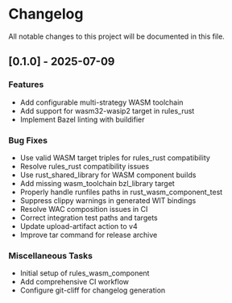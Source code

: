 # Changelog

All notable changes to this project will be documented in this file.

## [0.1.0] - 2025-07-09

### Features
- Add configurable multi-strategy WASM toolchain
- Add support for wasm32-wasip2 target in rules_rust
- Implement Bazel linting with buildifier

### Bug Fixes
- Use valid WASM target triples for rules_rust compatibility
- Resolve rules_rust compatibility issues
- Use rust_shared_library for WASM component builds
- Add missing wasm_toolchain bzl_library target
- Properly handle runfiles paths in rust_wasm_component_test
- Suppress clippy warnings in generated WIT bindings
- Resolve WAC composition issues in CI
- Correct integration test paths and targets
- Update upload-artifact action to v4
- Improve tar command for release archive

### Miscellaneous Tasks
- Initial setup of rules_wasm_component
- Add comprehensive CI workflow
- Configure git-cliff for changelog generation

<!-- generated by git-cliff -->